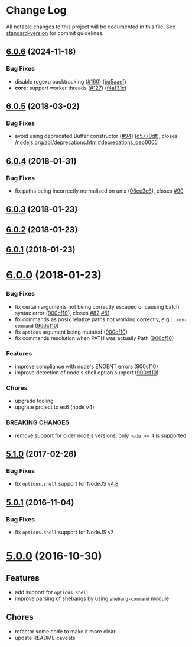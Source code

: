# Change Log

All notable changes to this project will be documented in this file. See [standard-version](https://github.com/conventional-changelog/standard-version) for commit guidelines.

<a name="6.0.6"></a>
## [6.0.6](https://github.com/moxystudio/node-cross-spawn/compare/v6.0.5...v6.0.6) (2024-11-18)


### Bug Fixes

* disable regexp backtracking ([#160](https://github.com/moxystudio/node-cross-spawn/issues/160)) ([ba5aaef](https://github.com/moxystudio/node-cross-spawn/commit/ba5aaef))
* **core:** support worker threads ([#127](https://github.com/moxystudio/node-cross-spawn/issues/127)) ([f4af31c](https://github.com/moxystudio/node-cross-spawn/commit/f4af31c))



<a name="6.0.5"></a>
## [6.0.5](https://github.com/moxystudio/node-cross-spawn/compare/v6.0.4...v6.0.5) (2018-03-02)


### Bug Fixes

* avoid using deprecated Buffer constructor ([#94](https://github.com/moxystudio/node-cross-spawn/issues/94)) ([d5770df](https://github.com/moxystudio/node-cross-spawn/commit/d5770df)), closes [/nodejs.org/api/deprecations.html#deprecations_dep0005](https://github.com//nodejs.org/api/deprecations.html/issues/deprecations_dep0005)



<a name="6.0.4"></a>
## [6.0.4](https://github.com/moxystudio/node-cross-spawn/compare/v6.0.3...v6.0.4) (2018-01-31)


### Bug Fixes

* fix paths being incorrectly normalized on unix ([06ee3c6](https://github.com/moxystudio/node-cross-spawn/commit/06ee3c6)), closes [#90](https://github.com/moxystudio/node-cross-spawn/issues/90)



<a name="6.0.3"></a>
## [6.0.3](https://github.com/moxystudio/node-cross-spawn/compare/v6.0.2...v6.0.3) (2018-01-23)



<a name="6.0.2"></a>
## [6.0.2](https://github.com/moxystudio/node-cross-spawn/compare/v6.0.1...v6.0.2) (2018-01-23)



<a name="6.0.1"></a>
## [6.0.1](https://github.com/moxystudio/node-cross-spawn/compare/v6.0.0...v6.0.1) (2018-01-23)



<a name="6.0.0"></a>
# [6.0.0](https://github.com/moxystudio/node-cross-spawn/compare/5.1.0...6.0.0) (2018-01-23)


### Bug Fixes

* fix certain arguments not being correctly escaped or causing batch syntax error ([900cf10](https://github.com/moxystudio/node-cross-spawn/commit/900cf10)), closes [#82](https://github.com/moxystudio/node-cross-spawn/issues/82) [#51](https://github.com/moxystudio/node-cross-spawn/issues/51)
* fix commands as posix relatixe paths not working correctly, e.g.: `./my-command` ([900cf10](https://github.com/moxystudio/node-cross-spawn/commit/900cf10))
* fix `options` argument being mutated ([900cf10](https://github.com/moxystudio/node-cross-spawn/commit/900cf10))
* fix commands resolution when PATH was actually Path ([900cf10](https://github.com/moxystudio/node-cross-spawn/commit/900cf10))


### Features

* improve compliance with node's ENOENT errors ([900cf10](https://github.com/moxystudio/node-cross-spawn/commit/900cf10))
* improve detection of node's shell option support ([900cf10](https://github.com/moxystudio/node-cross-spawn/commit/900cf10))


### Chores

* upgrade tooling
* upgrate project to es6 (node v4)


### BREAKING CHANGES

* remove support for older nodejs versions, only `node >= 4` is supported


<a name="5.1.0"></a>
## [5.1.0](https://github.com/moxystudio/node-cross-spawn/compare/5.0.1...5.1.0) (2017-02-26)


### Bug Fixes

* fix `options.shell` support for NodeJS [v4.8](https://github.com/nodejs/node/blob/master/doc/changelogs/CHANGELOG_V4.md#4.8.0)


<a name="5.0.1"></a>
## [5.0.1](https://github.com/moxystudio/node-cross-spawn/compare/5.0.0...5.0.1) (2016-11-04)


### Bug Fixes

* fix `options.shell` support for NodeJS v7


<a name="5.0.0"></a>
# [5.0.0](https://github.com/moxystudio/node-cross-spawn/compare/4.0.2...5.0.0) (2016-10-30)


## Features

* add support for `options.shell`
* improve parsing of shebangs by using [`shebang-command`](https://github.com/kevva/shebang-command) module


## Chores

* refactor some code to make it more clear
* update README caveats
